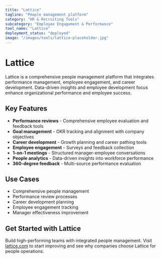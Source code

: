 ```yaml
---
title: "Lattice"
tagline: "People management platform"
category: "HR & Recruiting Tools"
subcategory: "Employee Engagement & Performance"
tool_name: "Lattice"
deployment_status: "deployed"
image: "/images/tools/lattice-placeholder.jpg"
---
```


# Lattice

Lattice is a comprehensive people management platform that integrates performance management, employee engagement, and career development. Data-driven insights and employee development focus enhance organizational performance and employee success.

## Key Features

- **Performance reviews** - Comprehensive employee evaluation and feedback tools
- **Goal management** - OKR tracking and alignment with company objectives
- **Career development** - Growth planning and career pathing tools
- **Employee engagement** - Surveys and feedback collection
- **1-on-1 meetings** - Structured manager-employee conversations
- **People analytics** - Data-driven insights into workforce performance
- **360-degree feedback** - Multi-source performance evaluation

## Use Cases

- Comprehensive people management
- Performance review processes
- Career development planning
- Employee engagement tracking
- Manager effectiveness improvement

## Get Started with Lattice

Build high-performing teams with integrated people management. Visit [lattice.com](https://lattice.com) to start improving and see why companies choose Lattice for people operations.
